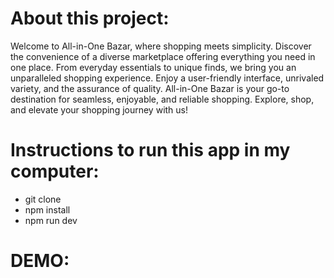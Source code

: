 # About this project:

Welcome to All-in-One Bazar, where shopping meets simplicity. Discover the convenience of a diverse marketplace offering everything you need in one place. From everyday essentials to unique finds, we bring you an unparalleled shopping experience. Enjoy a user-friendly interface, unrivaled variety, and the assurance of quality. All-in-One Bazar is your go-to destination for seamless, enjoyable, and reliable shopping. Explore, shop, and elevate your shopping journey with us!

# Instructions to run this app in my computer:

- git clone
- npm install
- npm run dev

# DEMO:
